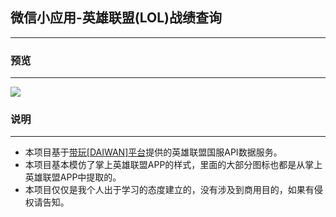 ## 微信小应用-英雄联盟(LOL)战绩查询
-----
### 预览
-----
![](https://github.com/xiaowenxia/weapp-lolgame/blob/master/lolgame.gif)
### 说明
-----
* 本项目基于[带玩[DAIWAN]平台](http://www.games-cube.com/)提供的英雄联盟国服API数据服务。
* 本项目基本模仿了掌上英雄联盟APP的样式，里面的大部分图标也都是从掌上英雄联盟APP中提取的。
* 本项目仅仅是我个人出于学习的态度建立的，没有涉及到商用目的，如果有侵权请告知。